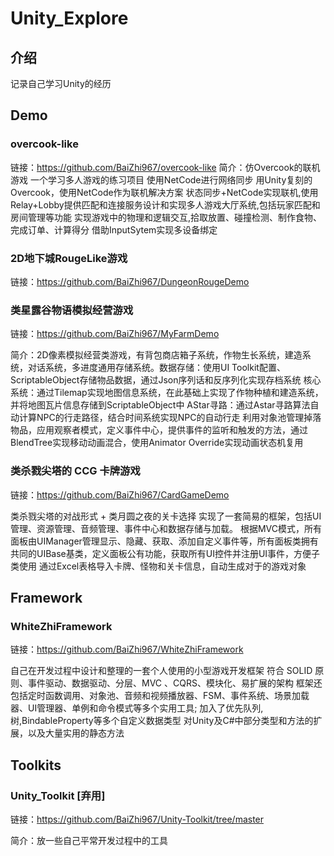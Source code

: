 # Unity_Explore

## 介绍
记录自己学习Unity的经历

## Demo
### overcook-like

链接：https://github.com/BaiZhi967/overcook-like
简介：仿Overcook的联机游戏 一个学习多人游戏的练习项目 使用NetCode进行网络同步
用Unity复刻的Overcook，使用NetCode作为联机解决方案
状态同步+NetCode实现联机,使用Relay+Lobby提供匹配和连接服务设计和实现多人游戏大厅系统,包括玩家匹配和房间管理等功能
实现游戏中的物理和逻辑交互,拾取放置、碰撞检测、制作食物、完成订单、计算得分
借助InputSytem实现多设备绑定

### 2D地下城RougeLike游戏

链接：https://github.com/BaiZhi967/DungeonRougeDemo

### 类星露谷物语模拟经营游戏

链接：https://github.com/BaiZhi967/MyFarmDemo

简介：2D像素模拟经营类游戏，有背包商店箱子系统，作物生长系统，建造系统，对话系统，多进度通用存储系统。数据存储：使用UI Toolkit配置、ScriptableObject存储物品数据，通过Json序列话和反序列化实现存档系统
核心系统：通过Tilemap实现地图信息系统，在此基础上实现了作物种植和建造系统，并将地图瓦片信息存储到ScriptableObject中
AStar寻路：通过Astar寻路算法自动计算NPC的行走路径，结合时间系统实现NPC的自动行走
利用对象池管理掉落物品，应用观察者模式，定义事件中心，提供事件的监听和触发的方法，通过BlendTree实现移动动画混合，使用Animator Override实现动画状态机复用

### 类杀戮尖塔的 CCG 卡牌游戏

链接：https://github.com/BaiZhi967/CardGameDemo

类杀戮尖塔的对战形式 + 类月圆之夜的关卡选择
实现了一套简易的框架，包括UI管理、资源管理、音频管理、事件中心和数据存储与加载。
根据MVC模式，所有面板由UIManager管理显示、隐藏、获取、添加自定义事件等，所有面板类拥有共同的UIBase基类，定义面板公有功能，获取所有UI控件并注册UI事件，方便子类使用
通过Excel表格导入卡牌、怪物和关卡信息，自动生成对于的游戏对象


## Framework

### WhiteZhiFramework

链接：https://github.com/BaiZhi967/WhiteZhiFramework

自己在开发过程中设计和整理的一套个人使用的小型游戏开发框架
符合 SOLID 原则、事件驱动、数据驱动、分层、MVC 、CQRS、模块化、易扩展的架构
框架还包括定时函数调用、对象池、音频和视频播放器、FSM、事件系统、场景加载器、UI管理器、单例和命令模式等多个实用工具;
加入了优先队列,树,BindableProperty等多个自定义数据类型
对Unity及C#中部分类型和方法的扩展，以及大量实用的静态方法


## Toolkits

### Unity_Toolkit [弃用]

链接：https://github.com/BaiZhi967/Unity-Toolkit/tree/master

简介：放一些自己平常开发过程中的工具
